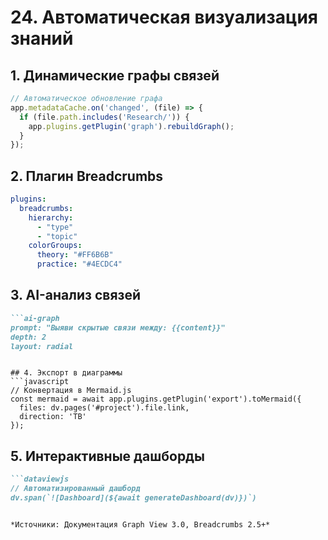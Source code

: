 # 24. Автоматическая визуализация знаний

## 1. Динамические графы связей
```javascript
// Автоматическое обновление графа
app.metadataCache.on('changed', (file) => {
  if (file.path.includes('Research/')) {
    app.plugins.getPlugin('graph').rebuildGraph();
  }
});
```

## 2. Плагин Breadcrumbs
```yaml
plugins:
  breadcrumbs:
    hierarchy:
      - "type"
      - "topic"
    colorGroups:
      theory: "#FF6B6B"
      practice: "#4ECDC4"
```

## 3. AI-анализ связей
```markdown
```ai-graph
prompt: "Выяви скрытые связи между: {{content}}"
depth: 2
layout: radial
```
```

## 4. Экспорт в диаграммы
```javascript
// Конвертация в Mermaid.js
const mermaid = await app.plugins.getPlugin('export').toMermaid({
  files: dv.pages('#project').file.link,
  direction: 'TB'
});
```

## 5. Интерактивные дашборды
```markdown
```dataviewjs
// Автоматизированный дашборд
dv.span(`![Dashboard](${await generateDashboard(dv)})`)
```
```

*Источники: Документация Graph View 3.0, Breadcrumbs 2.5+*